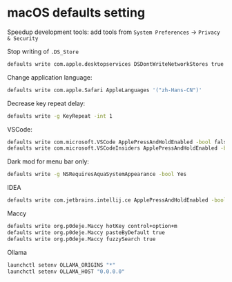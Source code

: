 # macOS defaults setting

Speedup development tools: add tools from `System Preferences` -> `Privacy & Security`

Stop writing of `.DS_Store`

```sh
defaults write com.apple.desktopservices DSDontWriteNetworkStores true
```

Change application language:

```sh
defaults write com.apple.Safari AppleLanguages '("zh-Hans-CN")'
```

Decrease key repeat delay:

```sh
defaults write -g KeyRepeat -int 1
```

VSCode:

```sh
defaults write com.microsoft.VSCode ApplePressAndHoldEnabled -bool false
defaults write com.microsoft.VSCodeInsiders ApplePressAndHoldEnabled -bool false
```

Dark mod for menu bar only:

```sh
defaults write -g NSRequiresAquaSystemAppearance -bool Yes
```

IDEA

```sh
defaults write com.jetbrains.intellij.ce ApplePressAndHoldEnabled -bool false
```

Maccy

```sh
defaults write org.p0deje.Maccy hotKey control+option+m
defaults write org.p0deje.Maccy pasteByDefault true
defaults write org.p0deje.Maccy fuzzySearch true
```

Ollama

```sh
launchctl setenv OLLAMA_ORIGINS "*"
launchctl setenv OLLAMA_HOST "0.0.0.0"
```
